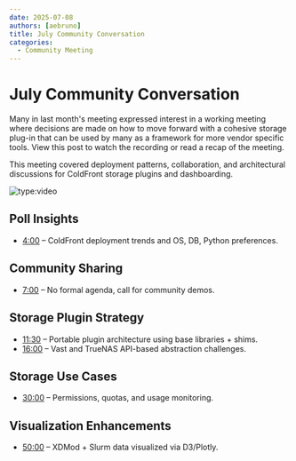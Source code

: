 ```yaml
---
date: 2025-07-08
authors: [aebruno]
title: July Community Conversation
categories:
  - Community Meeting
---
```


# July Community Conversation  
Many in last month's meeting expressed interest in a working meeting where decisions are made on how to move forward with a cohesive storage plug-in that can be used by many as a framework for more vendor specific tools.  View this post to watch the recording or read a recap of the meeting.

<!-- more -->

This meeting covered deployment patterns, collaboration, and architectural
discussions for ColdFront storage plugins and dashboarding.

![type:video](https://www.youtube.com/embed/D75ox2HgWpo) 

## Poll Insights
- [4:00](https://www.youtube.com/watch?v=D75ox2HgWpo&t=240s) – ColdFront deployment trends and OS, DB, Python preferences.

## Community Sharing
- [7:00](https://www.youtube.com/watch?v=D75ox2HgWpo&t=420s) – No formal agenda, call for community demos.

## Storage Plugin Strategy
- [11:30](https://www.youtube.com/watch?v=D75ox2HgWpo&t=690s) – Portable plugin architecture using base libraries + shims.
- [16:00](https://www.youtube.com/watch?v=D75ox2HgWpo&t=960s) – Vast and TrueNAS API-based abstraction challenges.

## Storage Use Cases
- [30:00](https://www.youtube.com/watch?v=D75ox2HgWpo&t=1800s) – Permissions, quotas, and usage monitoring.

## Visualization Enhancements
- [50:00](https://www.youtube.com/watch?v=D75ox2HgWpo&t=3000s) – XDMod + Slurm data visualized via D3/Plotly.

